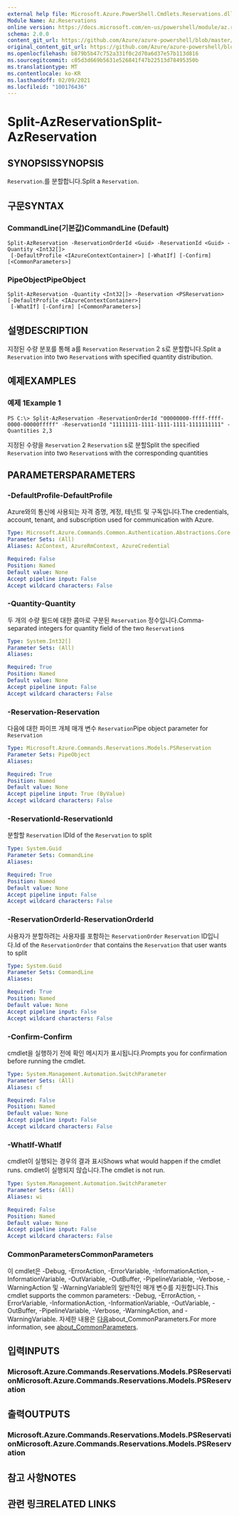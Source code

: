 ```yaml
---
external help file: Microsoft.Azure.PowerShell.Cmdlets.Reservations.dll-Help.xml
Module Name: Az.Reservations
online version: https://docs.microsoft.com/en-us/powershell/module/az.reservations/split-azreservation
schema: 2.0.0
content_git_url: https://github.com/Azure/azure-powershell/blob/master/src/Reservations/Reservations/help/Split-AzReservation.md
original_content_git_url: https://github.com/Azure/azure-powershell/blob/master/src/Reservations/Reservations/help/Split-AzReservation.md
ms.openlocfilehash: b879b5b47c752a331f0c2d70a6d37e57b113d816
ms.sourcegitcommit: c05d3d669b5631e526841f47b22513d78495350b
ms.translationtype: MT
ms.contentlocale: ko-KR
ms.lasthandoff: 02/09/2021
ms.locfileid: "100176436"
---
```

# <span data-ttu-id="cea56-101">Split-AzReservation</span><span class="sxs-lookup"><span data-stu-id="cea56-101">Split-AzReservation</span></span>

## <span data-ttu-id="cea56-102">SYNOPSIS</span><span class="sxs-lookup"><span data-stu-id="cea56-102">SYNOPSIS</span></span>
<span data-ttu-id="cea56-103">`Reservation`.를 분할합니다.</span><span class="sxs-lookup"><span data-stu-id="cea56-103">Split a `Reservation`.</span></span>

## <span data-ttu-id="cea56-104">구문</span><span class="sxs-lookup"><span data-stu-id="cea56-104">SYNTAX</span></span>

### <span data-ttu-id="cea56-105">CommandLine(기본값)</span><span class="sxs-lookup"><span data-stu-id="cea56-105">CommandLine (Default)</span></span>
```
Split-AzReservation -ReservationOrderId <Guid> -ReservationId <Guid> -Quantity <Int32[]>
 [-DefaultProfile <IAzureContextContainer>] [-WhatIf] [-Confirm] [<CommonParameters>]
```

### <span data-ttu-id="cea56-106">PipeObject</span><span class="sxs-lookup"><span data-stu-id="cea56-106">PipeObject</span></span>
```
Split-AzReservation -Quantity <Int32[]> -Reservation <PSReservation> [-DefaultProfile <IAzureContextContainer>]
 [-WhatIf] [-Confirm] [<CommonParameters>]
```

## <span data-ttu-id="cea56-107">설명</span><span class="sxs-lookup"><span data-stu-id="cea56-107">DESCRIPTION</span></span>
<span data-ttu-id="cea56-108">지정된 수량 분포를 통해 a를 `Reservation` `Reservation` 2 s로 분할합니다.</span><span class="sxs-lookup"><span data-stu-id="cea56-108">Split a `Reservation` into two `Reservation`s with specified quantity distribution.</span></span>

## <span data-ttu-id="cea56-109">예제</span><span class="sxs-lookup"><span data-stu-id="cea56-109">EXAMPLES</span></span>

### <span data-ttu-id="cea56-110">예제 1</span><span class="sxs-lookup"><span data-stu-id="cea56-110">Example 1</span></span>
```
PS C:\> Split-AzReservation -ReservationOrderId "00000000-ffff-ffff-0000-00000fffff" -ReservationId "11111111-1111-1111-1111-1111111111" -Quantities 2,3
```

<span data-ttu-id="cea56-111">지정된 수량을 `Reservation` 2 `Reservation` s로 분할</span><span class="sxs-lookup"><span data-stu-id="cea56-111">Split the specified `Reservation` into two `Reservation`s with the corresponding quantities</span></span>

## <span data-ttu-id="cea56-112">PARAMETERS</span><span class="sxs-lookup"><span data-stu-id="cea56-112">PARAMETERS</span></span>

### <span data-ttu-id="cea56-113">-DefaultProfile</span><span class="sxs-lookup"><span data-stu-id="cea56-113">-DefaultProfile</span></span>
<span data-ttu-id="cea56-114">Azure와의 통신에 사용되는 자격 증명, 계정, 테넌트 및 구독입니다.</span><span class="sxs-lookup"><span data-stu-id="cea56-114">The credentials, account, tenant, and subscription used for communication with Azure.</span></span>

```yaml
Type: Microsoft.Azure.Commands.Common.Authentication.Abstractions.Core.IAzureContextContainer
Parameter Sets: (All)
Aliases: AzContext, AzureRmContext, AzureCredential

Required: False
Position: Named
Default value: None
Accept pipeline input: False
Accept wildcard characters: False
```

### <span data-ttu-id="cea56-115">-Quantity</span><span class="sxs-lookup"><span data-stu-id="cea56-115">-Quantity</span></span>
<span data-ttu-id="cea56-116">두 개의 수량 필드에 대한 콤마로 구분된 `Reservation` 정수입니다.</span><span class="sxs-lookup"><span data-stu-id="cea56-116">Comma-separated integers for quantity field of the two `Reservation`s</span></span>

```yaml
Type: System.Int32[]
Parameter Sets: (All)
Aliases:

Required: True
Position: Named
Default value: None
Accept pipeline input: False
Accept wildcard characters: False
```

### <span data-ttu-id="cea56-117">-Reservation</span><span class="sxs-lookup"><span data-stu-id="cea56-117">-Reservation</span></span>
<span data-ttu-id="cea56-118">다음에 대한 파이프 개체 매개 변수 `Reservation`</span><span class="sxs-lookup"><span data-stu-id="cea56-118">Pipe object parameter for `Reservation`</span></span>

```yaml
Type: Microsoft.Azure.Commands.Reservations.Models.PSReservation
Parameter Sets: PipeObject
Aliases:

Required: True
Position: Named
Default value: None
Accept pipeline input: True (ByValue)
Accept wildcard characters: False
```

### <span data-ttu-id="cea56-119">-ReservationId</span><span class="sxs-lookup"><span data-stu-id="cea56-119">-ReservationId</span></span>
<span data-ttu-id="cea56-120">분할할 `Reservation` ID</span><span class="sxs-lookup"><span data-stu-id="cea56-120">Id of the `Reservation` to split</span></span>

```yaml
Type: System.Guid
Parameter Sets: CommandLine
Aliases:

Required: True
Position: Named
Default value: None
Accept pipeline input: False
Accept wildcard characters: False
```

### <span data-ttu-id="cea56-121">-ReservationOrderId</span><span class="sxs-lookup"><span data-stu-id="cea56-121">-ReservationOrderId</span></span>
<span data-ttu-id="cea56-122">사용자가 분할하려는 사용자를 포함하는 `ReservationOrder` `Reservation` ID입니다.</span><span class="sxs-lookup"><span data-stu-id="cea56-122">Id of the `ReservationOrder` that contains the `Reservation` that user wants to split</span></span>

```yaml
Type: System.Guid
Parameter Sets: CommandLine
Aliases:

Required: True
Position: Named
Default value: None
Accept pipeline input: False
Accept wildcard characters: False
```

### <span data-ttu-id="cea56-123">-Confirm</span><span class="sxs-lookup"><span data-stu-id="cea56-123">-Confirm</span></span>
<span data-ttu-id="cea56-124">cmdlet을 실행하기 전에 확인 메시지가 표시됩니다.</span><span class="sxs-lookup"><span data-stu-id="cea56-124">Prompts you for confirmation before running the cmdlet.</span></span>

```yaml
Type: System.Management.Automation.SwitchParameter
Parameter Sets: (All)
Aliases: cf

Required: False
Position: Named
Default value: None
Accept pipeline input: False
Accept wildcard characters: False
```

### <span data-ttu-id="cea56-125">-WhatIf</span><span class="sxs-lookup"><span data-stu-id="cea56-125">-WhatIf</span></span>
<span data-ttu-id="cea56-126">cmdlet이 실행되는 경우의 결과 표시</span><span class="sxs-lookup"><span data-stu-id="cea56-126">Shows what would happen if the cmdlet runs.</span></span> <span data-ttu-id="cea56-127">cmdlet이 실행되지 않습니다.</span><span class="sxs-lookup"><span data-stu-id="cea56-127">The cmdlet is not run.</span></span>

```yaml
Type: System.Management.Automation.SwitchParameter
Parameter Sets: (All)
Aliases: wi

Required: False
Position: Named
Default value: None
Accept pipeline input: False
Accept wildcard characters: False
```

### <span data-ttu-id="cea56-128">CommonParameters</span><span class="sxs-lookup"><span data-stu-id="cea56-128">CommonParameters</span></span>
<span data-ttu-id="cea56-129">이 cmdlet은 -Debug, -ErrorAction, -ErrorVariable, -InformationAction, -InformationVariable, -OutVariable, -OutBuffer, -PipelineVariable, -Verbose, -WarningAction 및 -WarningVariable의 일반적인 매개 변수를 지원합니다.</span><span class="sxs-lookup"><span data-stu-id="cea56-129">This cmdlet supports the common parameters: -Debug, -ErrorAction, -ErrorVariable, -InformationAction, -InformationVariable, -OutVariable, -OutBuffer, -PipelineVariable, -Verbose, -WarningAction, and -WarningVariable.</span></span> <span data-ttu-id="cea56-130">자세한 내용은 [다음](http://go.microsoft.com/fwlink/?LinkID=113216)about_CommonParameters.</span><span class="sxs-lookup"><span data-stu-id="cea56-130">For more information, see [about_CommonParameters](http://go.microsoft.com/fwlink/?LinkID=113216).</span></span>

## <span data-ttu-id="cea56-131">입력</span><span class="sxs-lookup"><span data-stu-id="cea56-131">INPUTS</span></span>

### <span data-ttu-id="cea56-132">Microsoft.Azure.Commands.Reservations.Models.PSReservation</span><span class="sxs-lookup"><span data-stu-id="cea56-132">Microsoft.Azure.Commands.Reservations.Models.PSReservation</span></span>

## <span data-ttu-id="cea56-133">출력</span><span class="sxs-lookup"><span data-stu-id="cea56-133">OUTPUTS</span></span>

### <span data-ttu-id="cea56-134">Microsoft.Azure.Commands.Reservations.Models.PSReservation</span><span class="sxs-lookup"><span data-stu-id="cea56-134">Microsoft.Azure.Commands.Reservations.Models.PSReservation</span></span>

## <span data-ttu-id="cea56-135">참고 사항</span><span class="sxs-lookup"><span data-stu-id="cea56-135">NOTES</span></span>

## <span data-ttu-id="cea56-136">관련 링크</span><span class="sxs-lookup"><span data-stu-id="cea56-136">RELATED LINKS</span></span>
